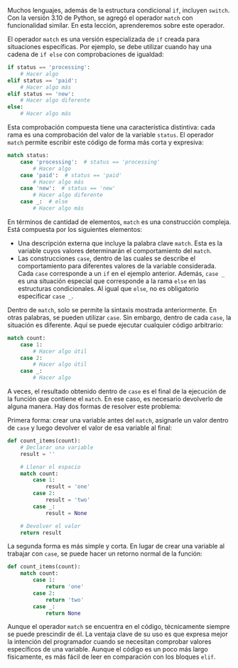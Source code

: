
Muchos lenguajes, además de la estructura condicional `if`, incluyen `switch`. Con la versión 3.10 de Python, se agregó el operador `match` con funcionalidad similar. En esta lección, aprenderemos sobre este operador.

El operador `match` es una versión especializada de `if` creada para situaciones específicas. Por ejemplo, se debe utilizar cuando hay una cadena de `if else` con comprobaciones de igualdad:

```python
if status == 'processing':
    # Hacer algo
elif status == 'paid':
    # Hacer algo más
elif status == 'new':
    # Hacer algo diferente
else:
    # Hacer algo más
```

Esta comprobación compuesta tiene una característica distintiva: cada rama es una comprobación del valor de la variable `status`. El operador `match` permite escribir este código de forma más corta y expresiva:

```python
match status:
    case 'processing':  # status == 'processing'
        # Hacer algo
    case 'paid':  # status == 'paid'
        # Hacer algo más
    case 'new':  # status == 'new'
        # Hacer algo diferente
    case _:  # else
        # Hacer algo más
```

En términos de cantidad de elementos, `match` es una construcción compleja. Está compuesta por los siguientes elementos:

* Una descripción externa que incluye la palabra clave `match`. Esta es la variable cuyos valores determinarán el comportamiento del `match`.
* Las construcciones `case`, dentro de las cuales se describe el comportamiento para diferentes valores de la variable considerada. Cada `case` corresponde a un `if` en el ejemplo anterior. Además, `case _` es una situación especial que corresponde a la rama `else` en las estructuras condicionales. Al igual que `else`, no es obligatorio especificar `case _`.

Dentro de `match`, solo se permite la sintaxis mostrada anteriormente. En otras palabras, se pueden utilizar `case`. Sin embargo, dentro de cada `case`, la situación es diferente. Aquí se puede ejecutar cualquier código arbitrario:

```python
match count:
    case 1:
        # Hacer algo útil
    case 2:
        # Hacer algo útil
    case _:
        # Hacer algo
```

A veces, el resultado obtenido dentro de `case` es el final de la ejecución de la función que contiene el `match`. En ese caso, es necesario devolverlo de alguna manera. Hay dos formas de resolver este problema:

Primera forma: crear una variable antes del `match`, asignarle un valor dentro de `case` y luego devolver el valor de esa variable al final:

```python
def count_items(count):
    # Declarar una variable
    result = ''

    # Llenar el espacio
    match count:
        case 1:
            result = 'one'
        case 2:
            result = 'two'
        case _:
            result = None

    # Devolver el valor
    return result
```

La segunda forma es más simple y corta. En lugar de crear una variable al trabajar con `case`, se puede hacer un retorno normal de la función:

```python
def count_items(count):
    match count:
        case 1:
            return 'one'
        case 2:
            return 'two'
        case _:
            return None
```

Aunque el operador `match` se encuentra en el código, técnicamente siempre se puede prescindir de él. La ventaja clave de su uso es que expresa mejor la intención del programador cuando se necesitan comprobar valores específicos de una variable. Aunque el código es un poco más largo físicamente, es más fácil de leer en comparación con los bloques `elif`.
